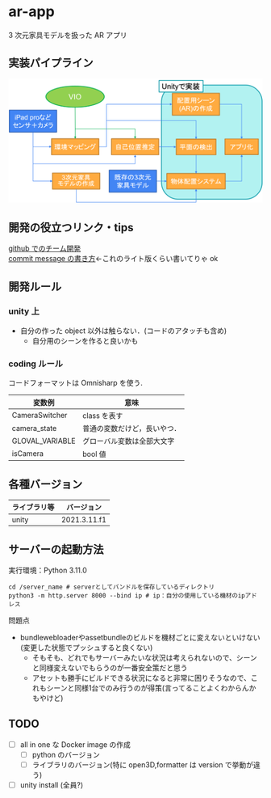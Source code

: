 # ar-app

3 次元家具モデルを扱った AR アプリ

## 実装パイプライン

<img src="imgs/overview.png">

## 開発の役立つリンク・tips

[github でのチーム開発](https://qiita.com/siida36/items/880d92559af9bd245c34)<br>
[commit message の書き方](https://qiita.com/itosho/items/9565c6ad2ffc24c09364)<-これのライト版くらい書いてりゃ ok

## 開発ルール

### unity 上

- 自分の作った object 以外は触らない．(コードのアタッチも含め)
  - 自分用のシーンを作ると良いかも

### coding ルール

コードフォーマットは Omnisharp を使う.

| 変数例          | 意味                         |
| --------------- | ---------------------------- |
| CameraSwitcher  | class を表す                 |
| camera_state    | 普通の変数だけど，長いやつ． |
| GLOVAL_VARIABLE | グローバル変数は全部大文字   |
| isCamera        | bool 値                      |

## 各種バージョン

| ライブラリ等 | バージョン   |
| ------------ | ------------ |
| unity        | 2021.3.11.f1 |

## サーバーの起動方法

実行環境：Python 3.11.0
```
cd /server_name # serverとしてバンドルを保存しているディレクトリ
python3 -m http.server 8000 --bind ip # ip：自分の使用している機材のipアドレス
```
問題点
- bundlewebloaderやassetbundleのビルドを機材ごとに変えないといけない (変更した状態でプッシュすると良くない)
  - そもそも、どれでもサーバーみたいな状況は考えられないので、シーンと同様変えないでもらうのが一番安全策だと思う
  - アセットも勝手にビルドできる状況になると非常に困りそうなので、これもシーンと同様1台でのみ行うのが得策(言ってることよくわからんかもやけど)


## TODO

- [ ] all in one な Docker image の作成
  - [ ] python のバージョン
  - [ ] ライブラリのバージョン(特に open3D,formatter は version で挙動が違う)
- [ ] unity install (全員?)
